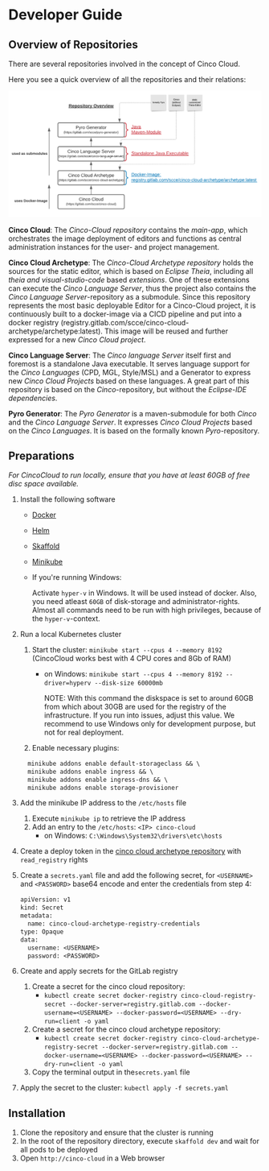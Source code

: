 # Developer Guide

## Overview of Repositories
There are several repositories involved in the concept of Cinco Cloud.

Here you see a quick overview of all the repositories and their relations:

![Cinco Cloud Overview](Cinco-Cloud-Overview.png)

**Cinco Cloud**:
The *Cinco-Cloud repository* contains the *main-app*, which orchestrates the image deployment of editors and functions as central administration instances for the user- and project management.

**Cinco Cloud Archetype**:
The *Cinco-Cloud Archetype repository* holds the sources for the static editor, which is based on *Eclipse Theia*, including all *theia and visual-studio-code* based *extensions*. One of these extensions can execute the *Cinco Language Server*, thus the project also contains the *Cinco Language Server*-repository as a submodule. Since this repository represents the most basic deployable Editor for a Cinco-Cloud project, it is continuously built to a docker-image via a CICD pipeline and put into a docker registry (registry.gitlab.com/scce/cinco-cloud-archetype/archetype:latest). This image will be reused and further expressed for a new *Cinco Cloud project*.

**Cinco Language Server**:
The *Cinco language Server* itself first and foremost is a standalone Java executable. It serves language support for the *Cinco Languages* (CPD, MGL, Style/MSL) and a Generator to express new *Cinco Cloud Projects* based on these languages. A great part of this repository is based on the *Cinco*-repository, but without the *Eclipse-IDE dependencies*.

**Pyro Generator**:
The *Pyro Generator* is a maven-submodule for both *Cinco* and the *Cinco Language Server*. It expresses *Cinco Cloud Projects* based on the *Cinco Languages*. It is based on the formally known *Pyro*-repository.

## Preparations

*For CincoCloud to run locally, ensure that you have at least 60GB of free disc space available.*

1. Install the following software
    - [Docker][docker]
    - [Helm][helm]
    - [Skaffold][skaffold]
    - [Minikube][minikube]

    - If you're running Windows:
    
        Activate `hyper-v` in Windows. It will be used instead of docker. Also, you need atleast `60GB` of disk-storage and administrator-rights. Almost all commands need to be run with high privileges, because of the `hyper-v`-context.

2. Run a local Kubernetes cluster
    1. Start the cluster: `minikube start --cpus 4 --memory 8192` (CincoCloud works best with 4 CPU cores and 8Gb of RAM)
    
        - on Windows: `minikube start --cpus 4 --memory 8192 --driver=hyperv --disk-size 60000mb`

            NOTE: With this command the diskspace is set to around 60GB from which about 30GB are used for the registry of the infrastructure. If you run into issues, adjust this value. We recommend to use Windows only for development purpose, but not for real deployment.

    2. Enable necessary plugins:

    ```
      minikube addons enable default-storageclass && \
      minikube addons enable ingress && \
      minikube addons enable ingress-dns && \
      minikube addons enable storage-provisioner
    ```

3. Add the minikube IP address to the `/etc/hosts` file
    1. Execute `minikube ip` to retrieve the IP address
    2. Add an entry to the `/etc/hosts`: `<IP> cinco-cloud`
        - on Windows: `C:\Windows\System32\drivers\etc\hosts`

4. Create a deploy token in the [cinco cloud archetype repository][cinco-cloud-archetype] with `read_registry` rights

5. Create a `secrets.yaml` file and add the following secret, for `<USERNAME>` and `<PASSWORD>` base64 encode and enter the credentials from step 4:

    ```
    apiVersion: v1
    kind: Secret
    metadata:
      name: cinco-cloud-archetype-registry-credentials
    type: Opaque
    data:
      username: <USERNAME>
      password: <PASSWORD>
    ```

6. Create and apply secrets for the GitLab registry
    1. Create a secret for the cinco cloud repository:
        - `kubectl create secret docker-registry cinco-cloud-registry-secret --docker-server=registry.gitlab.com --docker-username=<USERNAME> --docker-password=<USERNAME> --dry-run=client -o yaml`
    2. Create a secret for the cinco cloud archetype repository:
        - `kubectl create secret docker-registry cinco-cloud-archetype-registry-secret --docker-server=registry.gitlab.com --docker-username=<USERNAME> --docker-password=<USERNAME> --dry-run=client -o yaml`
    3. Copy the terminal output in the`secrets.yaml` file

7. Apply the secret to the cluster: `kubectl apply -f secrets.yaml`


## Installation

1. Clone the repository and ensure that the cluster is running
2. In the root of the repository directory, execute `skaffold dev` and wait for all pods to be deployed
3. Open `http://cinco-cloud` in a Web browser

[helm]: https://helm.sh/
[docker]: https://docs.docker.com/get-docker/
[skaffold]: https://skaffold.dev/
[minikube]: https://minikube.sigs.k8s.io/
[docker-secret]: https://kubernetes.io/docs/tasks/configure-pod-container/pull-image-private-registry/
[cinco-cloud-archetype]: https://gitlab.com/scce/cinco-cloud-archetype
